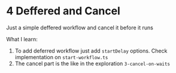 # 4 Deffered and Cancel

Just a simple deffered workflow and cancel it before it runs

What I learn:
1. To add deferred workflow just add `startDelay` options. Check implementation on `start-workflow.ts`
1. The cancel part is the like in the exploration `3-cancel-on-waits`